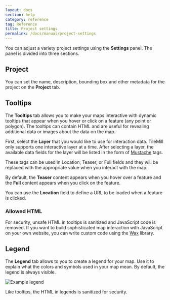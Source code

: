 ```yaml
---
layout: docs
section: help
category: reference
tag: Reference
title: Project settings
permalink: /docs/manual/project-settings
---
```

You can adjust a variety project settings using the **Settings** panel. The panel is divided into three sections.

## Project

You can set the name, description, bounding box and other metadata for the project on the **Project** tab.

## Tooltips

The **Tooltips** tab allows you to make your maps interactive with dynamic tooltips that appear when you hover or click on a feature (any point or polygon). The tooltips can contain HTML and are useful for revealing additional data or images about the data on the map.

First, select the **Layer** that you would like to use for interaction data. TileMill only supports one interactive layer at a time. After selecting a layer, the available data fields for the layer will be listed in the form of [Mustache](http://mustache.github.com/) tags.

These tags can be used in Location, Teaser, or Full fields and they will be replaced with the appropriate value when you interact with the map.

By default, the **Teaser** content appears when you hover over a feature and the **Full** content appears when you click on the feature.

You can use the **Location** field to define a URL to be loaded when a feature is clicked.

### Allowed HTML

For security, unsafe HTML in tooltips is sanitized and JavaScript code is removed. If you want to build sophisticated map interaction with JavaScript on your own website, you can write custom code using the [Wax](http://mapbox.com/wax/) library.

## Legend

The **Legend** tab allows to you to create a legend for your map. Use it to explain what the colors and symbols used in your map mean. By default, the legend is always visible.

![Example legend]({{site.baseurl}}/assets/manual/legend.png)

Like tooltips, the HTML in legends is sanitized for security.

